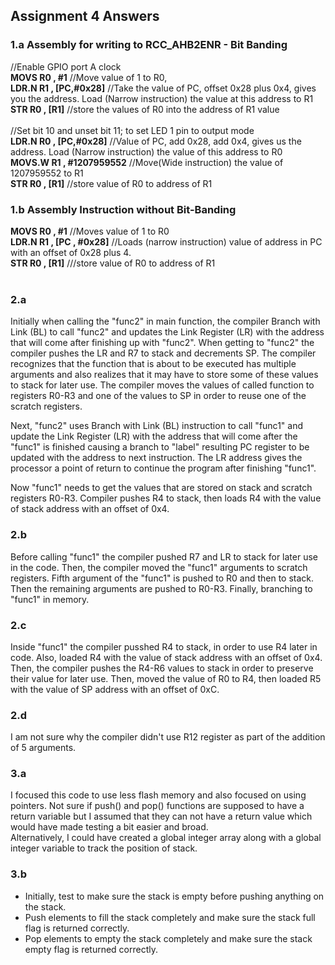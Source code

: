 ## Assignment 4 Answers
### 1.a Assembly for writing to RCC_AHB2ENR - Bit Banding
//Enable GPIO port A clock <br/>
**MOVS R0 , #1** //Move value of 1 to R0,<br/>
**LDR.N R1 , [PC,#0x28]** //Take the value of PC, offset 0x28 plus 0x4, gives you the address. Load (Narrow instruction) the value at this address to R1<br/>
**STR R0 , [R1]** //store the values of R0 into the address of R1 value
<br/><br/>
//Set bit 10 and unset bit 11; to set LED 1 pin to output mode<br/>
**LDR.N R0 , [PC,#0x28]** //Value of PC, add 0x28, add 0x4, gives us the address. Load (Narrow instruction) the value of this address to R0 <br/>
**MOVS.W R1 , #1207959552** //Move(Wide instruction) the value of 1207959552 to R1<br/>
**STR R0 , [R1]** //store value of R0 to address of R1
<br/>

### 1.b Assembly Instruction without Bit-Banding
**MOVS R0 , #1** //Moves value of 1 to R0<br/>
**LDR.N R1 , [PC , #0x28]** //Loads (narrow instruction) value of address in PC with an offset of 0x28 plus 4.<br/>
**STR R0 , [R1]** ///store value of R0 to address of R1
<br/><br/>
### 2.a
Initially when calling the "func2" in main function, the compiler Branch with Link (BL) to call "func2" and updates the Link Register (LR) with the address that will come after finishing up with "func2". When getting to "func2" the compiler pushes the LR and R7 to stack and decrements SP. The compiler recognizes that the function that is about to be executed has multiple arguments and also realizes that it may have to store some of these values to stack for later use. The compiler moves the values of called function to registers R0-R3 and one of the values to SP in order to reuse one of the scratch registers.

Next, "func2" uses Branch with Link (BL) instruction to call "func1" and update the Link Register (LR) with the address that will come after the "func1" is finished causing a branch to "label" resulting PC register to be updated with the address to next instruction. The LR address gives the processor a point of return to continue the program after finishing "func1".

Now "func1" needs to get the values that are stored on stack and scratch registers R0-R3. Compiler pushes R4 to stack, then loads R4 with the value of stack address with an offset of 0x4.
### 2.b
Before calling "func1" the compiler pushed R7 and LR to stack for later use in the code. Then, the compiler moved the "func1" arguments to scratch registers. Fifth argument of the "func1" is pushed to R0 and then to stack. Then the remaining arguments are pushed to R0-R3. Finally, branching to "func1" in memory.
### 2.c
Inside "func1" the compiler pusshed R4 to stack, in order to use R4 later in code. Also, loaded R4 with the value of stack address with an offset of 0x4. Then, the compiler pushes the R4-R6 values to stack in order to preserve their value for later use. Then, moved the value of R0 to R4, then loaded R5 with the value of SP address with an offset of 0xC.
### 2.d
I am not sure why the compiler didn't use R12 register as part of the addition of 5 arguments.
### 3.a
I focused this code to use less flash memory and also focused on using pointers. Not sure if push() and pop() functions are supposed to have a return variable but I assumed that they can not have a return value which would have made testing a bit easier and broad.<br> Alternatively, I could have created a global integer array along with a global integer variable to track the position of stack.
### 3.b
- Initially, test to make sure the stack is empty before pushing anything on the stack.
- Push elements to fill the stack completely and make sure the stack full flag is returned correctly.
- Pop elements to empty the stack completely and make sure the stack empty flag is returned correctly.
